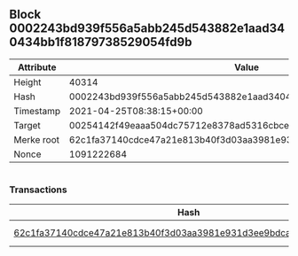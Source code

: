 ## Block 0002243bd939f556a5abb245d543882e1aad340434bb1f81879738529054fd9b

Attribute | Value
--- | ---
Height | 40314
Hash | 0002243bd939f556a5abb245d543882e1aad340434bb1f81879738529054fd9b
Timestamp | 2021-04-25T08:38:15+00:00
Target | 00254142f49eaaa504dc75712e8378ad5316cbcead634704b3734b6271167cc4
Merke root | 62c1fa37140cdce47a21e813b40f3d03aa3981e931d3ee9bdca4466d0aa14458
Nonce | 1091222684

```

```

### Transactions

Hash | Amount
--- | ---
[62c1fa37140cdce47a21e813b40f3d03aa3981e931d3ee9bdca4466d0aa14458](62c1fa37140cdce47a21e813b40f3d03aa3981e931d3ee9bdca4466d0aa14458.md) | 10.00000000 SKEPTI 
